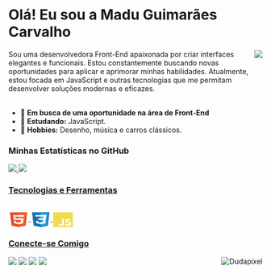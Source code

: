 # Olá! Eu sou a Madu Guimarães Carvalho
<img align="right" height="180" src="https://github.com/user-attachments/assets/ee9a437b-9c58-40a5-a365-c521922b38e1"/>
Sou uma desenvolvedora Front-End apaixonada por criar interfaces elegantes e funcionais. Estou constantemente buscando novas oportunidades para aplicar e aprimorar minhas habilidades. Atualmente, estou focada em JavaScript e outras tecnologias que me permitam desenvolver soluções modernas e eficazes.
<br></br>

- 🔭 **Em busca de uma oportunidade na área de Front-End**
- 🌱 **Estudando:** JavaScript.
- 🎨 **Hobbies:** Desenho, música e carros clássicos.

### Minhas Estatísticas no GitHub

<div>
   <a href="https://github.com/Madu-Guimaraes">
   <img height="180em" src="https://github-readme-stats.vercel.app/api?username=Madu-Guimaraes&show_icons=true&theme=tokyonight&include_all_commits=true&count_private=true"/>
   <img height="180em" src="https://github-readme-stats.vercel.app/api/top-langs/?username=Madu-Guimaraes&layout=compact&langs_count=6&theme=tokyonight"/>
</div>

### Tecnologias e Ferramentas

<div style="display: inline_block"><br>
  <img align="center" alt="HTML" height="30" width="40" src="https://raw.githubusercontent.com/devicons/devicon/master/icons/html5/html5-original.svg">
  <img align="center" alt="CSS" height="30" width="40" src="https://raw.githubusercontent.com/devicons/devicon/master/icons/css3/css3-original.svg">
  <img align="center" alt="JavaScript" height="30" width="40" src="https://raw.githubusercontent.com/devicons/devicon/master/icons/javascript/javascript-plain.svg">
</div>

### Conecte-se Comigo

<div>
  <a href="https://www.linkedin.com/in/madu-guimaraes-carvalho/" target="_blank"><img src="https://img.shields.io/badge/-LinkedIn-%230077B5?style=for-the-badge&logo=linkedin&logoColor=white" target="_blank"></a>
  <a href="mailto:madu.guimaraes@example.com"><img src="https://img.shields.io/badge/-Email-%23333?style=for-the-badge&logo=gmail&logoColor=white" target="_blank"></a>
  <a href="https://github.com/Madu-Guimaraes" target="_blank"><img src="https://img.shields.io/badge/-GitHub-%23333?style=for-the-badge&logo=github&logoColor=white" target="_blank"></a>
   <a href="https://www.instagram.com/_mariaguimar_/" target="_blank"><img src="https://img.shields.io/badge/-Instagram-%23E4405F?style=for-the-badge&logo=instagram&logoColor=white" target="_blank"></a>
   <img align="right" alt="Dudapixel" height="130em" src="https://github.com/Madu-Guimaraes/Madu-Guimaraes/assets/146151781/541978cc-90d2-41fc-be41-77f0e4ad346f)">
</div>
